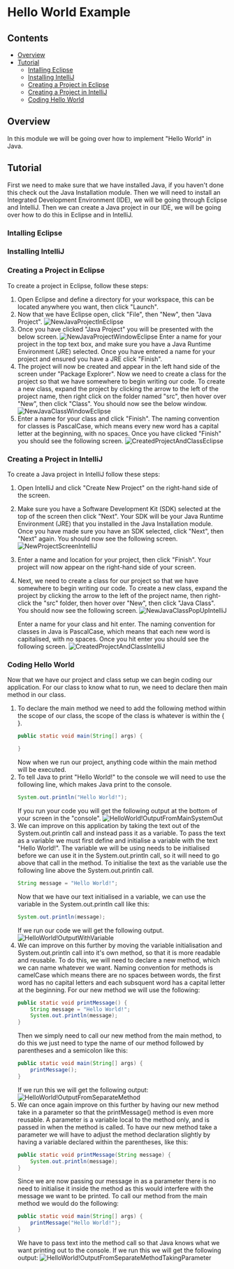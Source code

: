  # Hello World Example

<!--TOC_START-->
## Contents
- [Overview](#overview)
- [Tutorial](#tutorial)
	- [Intalling Eclipse](#intalling-eclipse)
	- [Installing IntelliJ](#installing-intellij)
	- [Creating a Project in Eclipse](#creating-a-project-in-eclipse)
	- [Creating a Project in IntelliJ](#creating-a-project-in-intellij)
	- [Coding Hello World](#coding-hello-world)

<!--TOC_END-->
## Overview
In this module we will be going over how to implement "Hello World" in Java.

## Tutorial
First we need to make sure that we have installed Java, if you haven't done this check out the Java Installation module.
Then we will need to install an Integrated Development Environment (IDE), we will be going through Eclipse and IntelliJ.
Then we can create a Java project in our IDE, we will be going over how to do this in Eclipse and in IntelliJ.

### Intalling Eclipse

### Installing IntelliJ

### Creating a Project in Eclipse
To create a project in Eclipse, follow these steps:
1. Open Eclipse and define a directory for your workspace, this can be located anywhere you want, then click "Launch".
2. Now that we have Eclipse open, click "File", then "New", then "Java Project".
    ![NewJavaProjectInEclipse](https://qa-courseware-images.s3.eu-west-2.amazonaws.com/java/hello-world-example/000.png)
3. Once you have clicked "Java Project" you will be presented with the below screen.
    ![NewJavaProjectWindowEclipse](https://qa-courseware-images.s3.eu-west-2.amazonaws.com/java/hello-world-example/001.png)
    Enter a name for your project in the top text box, and make sure you have a Java Runtime Environment (JRE) selected.
    Once you have entered a name for your project and ensured you have a JRE click "Finish".
4. The project will now be created and appear in the left hand side of the screen under "Package Explorer".
Now we need to create a class for the project so that we have somewhere to begin writing our code.
To create a new class, expand the project by clicking the arrow to the left of the project name, then right click on the folder named "src", then hover over "New", then click "Class".
You should now see the below window.
    ![NewJavaClassWindowEclipse](https://qa-courseware-images.s3.eu-west-2.amazonaws.com/java/hello-world-example/002.png)
5. Enter a name for your class and click "Finish".
The naming convention for classes is PascalCase, which means every new word has a capital letter at the beginning, with no spaces.
Once you have clicked "Finish" you should see the following screen.
    ![CreatedProjectAndClassEclipse](https://qa-courseware-images.s3.eu-west-2.amazonaws.com/java/hello-world-example/003.png)

### Creating a Project in IntelliJ
To create a Java project in IntelliJ follow these steps:
1. Open IntelliJ and click "Create New Project" on the right-hand side of the screen.
2. Make sure you have a Software Development Kit (SDK) selected at the top of the screen then click "Next".
Your SDK will be your Java Runtime Environment (JRE) that you installed in the Java Installation module.
Once you have made sure you have an SDK selected, click "Next", then "Next" again.
You should now see the following screen.
    ![NewProjectScreenIntelliJ](https://qa-courseware-images.s3.eu-west-2.amazonaws.com/java/hello-world-example/004.png)
3. Enter a name and location for your project, then click "Finish".
Your project will now appear on the right-hand side of your screen.
4. Next, we need to create a class for our project so that we have somewhere to begin writing our code.
To create a new class, expand the project by clicking the arrow to the left of the project name, then right-click the "src" folder, then hover over "New", then click "Java Class".
You should now see the following screen.
    ![NewJavaClassPopUpIntelliJ](https://qa-courseware-images.s3.eu-west-2.amazonaws.com/java/hello-world-example/005.png)
    
    Enter a name for your class and hit enter.
    The naming convention for classes in Java is PascalCase, which means that each new word is capitalised, with no spaces.
    Once you hit enter you should see the following screen.
    ![CreatedProjectAndClassIntelliJ](https://qa-courseware-images.s3.eu-west-2.amazonaws.com/java/hello-world-example/006.png)

### Coding Hello World
Now that we have our project and class setup we can begin coding our application.
For our class to know what to run, we need to declare then main method in our class.

1. To declare the main method we need to add the following method within the scope of our class, the scope of the class is whatever is within the { }.
    ```Java
    public static void main(String[] args) {
    
    }
    ```
    Now when we run our project, anything code within the main method will be executed.
2. To tell Java to print "Hello World!" to the console we will need to use the following line, which makes Java print to the console.
    ```Java
    System.out.println("Hello World!");
    ```
    If you run your code you will get the following output at the bottom of your screen in the "console".
    ![HelloWorld!OutputFromMainSystemOut](https://qa-courseware-images.s3.eu-west-2.amazonaws.com/java/hello-world-example/007.png)
3. We can improve on this application by taking the text out of the System.out.println call and instead pass it as a variable.
To pass the text as a variable we must first define and initialise a variable with the text "Hello World!".
The variable we will be using needs to be initialised before we can use it in the System.out.println call, so it will need to go above that call in the method.
To initialise the text as the variable use the following line above the System.out.println call.
    ```Java
    String message = "Hello World!";
    ```
    Now that we have our text initialised in a variable, we can use the variable in the System.out.println call like this:
    ```Java
    System.out.println(message);
    ```
    If we run our code we will get the following output.
    ![HelloWorld!OutputWithVariable](https://qa-courseware-images.s3.eu-west-2.amazonaws.com/java/hello-world-example/008.png)
4. We can improve on this further by moving the variable initialisation and System.out.println call into it's own method, so that it is more readable and reusable.
To do this, we will need to declare a new method, which we can name whatever we want.
Naming convention for methods is camelCase which means there are no spaces between words, the first word has no capital letters and each subsquent word has a capital letter at the beginning.
For our new method we will use the following:
    ```Java
    public static void printMessage() {
        String message = "Hello World!";
        System.out.println(message);
    }
    ```
    Then we simply need to call our new method from the main method, to do this we just need to type the name of our method followed by parentheses and a semicolon like this:
    ```Java
    public static void main(String[] args) {
        printMessage();
    }
    ```
    If we run this we will get the following output:
    ![HelloWorld!OutputFromSeparateMethod](https://qa-courseware-images.s3.eu-west-2.amazonaws.com/java/hello-world-example/009.png)
5. We can once again improve on this further by having our new method take in a parameter so that the printMessage() method is even more reusable.
A parameter is a variable local to the method only, and is passed in when the method is called.
To have our new method take a parameter we will have to adjust the method declaration slightly by having a variable declared within the parentheses, like this:
    ```Java
    public static void printMessage(String message) {
        System.out.println(message);
    }
    ```
    Since we are now passing our message in as a parameter there is no need to initialise it inside the method as this would interfere with the message we want to be printed.
    To call our method from the main method we would do the following:
    ```Java
    public static void main(String[] args) {
        printMessage("Hello World!");
    }
    ```
    We have to pass text into the method call so that Java knows what we want printing out to the console.
    If we run this we will get the following output:
    ![HelloWorld!OutputFromSeparateMethodTakingParameter](https://qa-courseware-images.s3.eu-west-2.amazonaws.com/java/hello-world-example/010.png)

